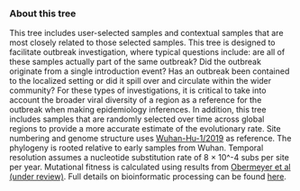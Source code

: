 ### About this tree
This tree includes user-selected samples and contextual samples that are most closely related to those selected samples. This tree is designed to facilitate outbreak investigation, where typical questions include: are all of these samples actually part of the same outbreak? Did the outbreak originate from a single introduction event? Has an outbreak been contained to the localized setting or did it spill over and circulate within the wider community? For these types of investigations, it is critical to take into account the broader viral diversity of a region as a reference for the outbreak when making epidemiology inferences. In addition, this tree includes samples that are randomly selected over time across global regions to provide a more accurate estimate of the evolutionary rate.
Site numbering and genome structure uses [Wuhan-Hu-1/2019](https://www.ncbi.nlm.nih.gov/nuccore/MN908947) as reference. The phylogeny is rooted relative to early samples from Wuhan. Temporal resolution assumes a nucleotide substitution rate of 8 &times; 10^-4 subs per site per year. Mutational fitness is calculated using results from [Obermeyer et al (under review)](https://www.medrxiv.org/content/10.1101/2021.09.07.21263228v1). Full details on bioinformatic processing can be found [here](https://github.com/nextstrain/ncov).
